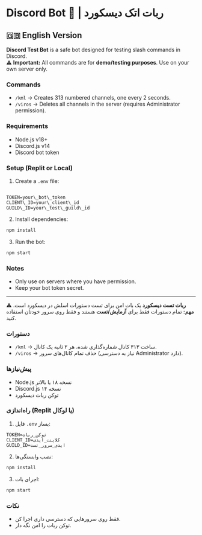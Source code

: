 

# Discord Bot 🤖 | ربات  اتک دیسکورد

## 🇬🇧 English Version

**Discord Test Bot** is a safe bot designed for testing slash commands in Discord.  
⚠️ **Important:** All commands are for **demo/testing purposes**. Use on your own server only.

### Commands
- `/kml` → Creates 313 numbered channels, one every 2 seconds.  
- `/viros` → Deletes all channels in the server (requires Administrator permission).

### Requirements
- Node.js v18+  
- Discord.js v14  
- Discord bot token  

### Setup (Replit or Local)
1. Create a `.env` file:
```

TOKEN=your\_bot\_token
CLIENT\_ID=your\_client\_id
GUILD\_ID=your\_test\_guild\_id

````
2. Install dependencies:
```bash
npm install
````

3. Run the bot:

```bash
npm start
```

### Notes

* Only use on servers where you have permission.
* Keep your bot token secret.

---


**ربات تست دیسکورد** یک بات امن برای تست دستورات اسلش در دیسکورد است.
⚠️ **مهم:** تمام دستورات فقط برای **آزمایش/تست** هستند و فقط روی سرور خودتان استفاده کنید.

### دستورات

* `/kml` → ساخت ۳۱۳ کانال شماره‌گذاری شده، هر ۲ ثانیه یک کانال.
* `/viros` → حذف تمام کانال‌های سرور (نیاز به دسترسی Administrator دارد).

### پیش‌نیازها

* Node.js نسخه ۱۸ یا بالاتر
* Discord.js نسخه ۱۴
* توکن ربات دیسکورد

### راه‌اندازی (Replit یا لوکال)

1. فایل `.env` بساز:

```
TOKEN=توکن_ربات
CLIENT_ID=کلاینت_ایدی
GUILD_ID=ایدی_سرور_تست
```

2. نصب وابستگی‌ها:

```bash
npm install
```

3. اجرای بات:

```bash
npm start
```

### نکات

* فقط روی سرورهایی که دسترسی داری اجرا کن.
* توکن ربات را امن نگه دار.


